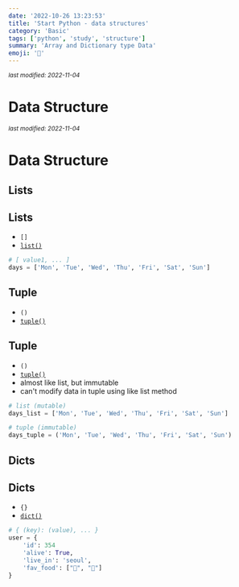 ```yaml
---
date: '2022-10-26 13:23:53'
title: 'Start Python - data structures'
category: 'Basic'
tags: ['python', 'study', 'structure']
summary: 'Array and Dictionary type Data'
emoji: '🏢' 
---
```


<small><em>last modified: 2022-11-04</em></small>

# Data Structure
<small><em>last modified: 2022-11-04</em></small>

# Data Structure

## Lists
## Lists
- `[]`
- [`list()`](https://docs.python.org/3/library/functions.html#func-list)
```python
# [ value1, ... ]
days = ['Mon', 'Tue', 'Wed', 'Thu', 'Fri', 'Sat', 'Sun']
```

## Tuple
- `()`
- [`tuple()`](https://docs.python.org/3/library/functions.html#func-tuple)
## Tuple
- `()`
- [`tuple()`](https://docs.python.org/3/library/functions.html#func-tuple)
- almost like list, but immutable
- can't modify data in tuple using like list method
```python
# list (mutable)
days_list = ['Mon', 'Tue', 'Wed', 'Thu', 'Fri', 'Sat', 'Sun']

# tuple (immutable)
days_tuple = ('Mon', 'Tue', 'Wed', 'Thu', 'Fri', 'Sat', 'Sun')
```

## Dicts
## Dicts
- `{}`
- [`dict()`](https://docs.python.org/3/library/functions.html#func-dict)
```python
# { (key): (value), ... }
user = {
	'id': 354
	'alive': True,
	'live_in': 'seoul',
	'fav_food': ["🍟", "🍞"]
}
```
